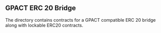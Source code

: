 GPACT ERC 20 Bridge
----------
The directory contains contracts for a GPACT
compatible ERC 20 bridge along with lockable ERC20
contracts.